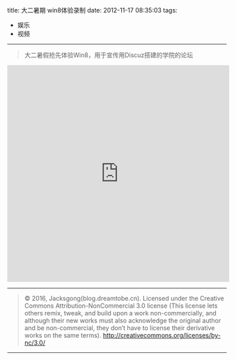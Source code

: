 title: 大二暑期 win8体验录制
date: 2012-11-17 08:35:03
tags:
- 娱乐
- 视频

---

> 大二暑假抢先体验Win8，用于宣传用Discuz搭建的学院的论坛

<!--more-->
<iframe height=498 width=510 src="http://player.youku.com/embed/XNDQ0NjU0MDY0" frameborder=0 allowfullscreen></iframe>

---

> © 2016, Jacksgong(blog.dreamtobe.cn). Licensed under the Creative Commons Attribution-NonCommercial 3.0 license (This license lets others remix, tweak, and build upon a work non-commercially, and although their new works must also acknowledge the original author and be non-commercial, they don’t have to license their derivative works on the same terms). http://creativecommons.org/licenses/by-nc/3.0/

---

